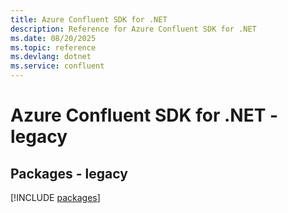 ```yaml
---
title: Azure Confluent SDK for .NET
description: Reference for Azure Confluent SDK for .NET
ms.date: 08/20/2025
ms.topic: reference
ms.devlang: dotnet
ms.service: confluent
---
```

# Azure Confluent SDK for .NET - legacy
## Packages - legacy
[!INCLUDE [packages](confluent-index.md)]